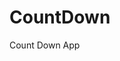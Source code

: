 # CountDown
 Count Down App
      
              
                                                             
                                                                                   
                                                                                    
                                                                           
                                                              
                                          
                      
                   
    
 
   
